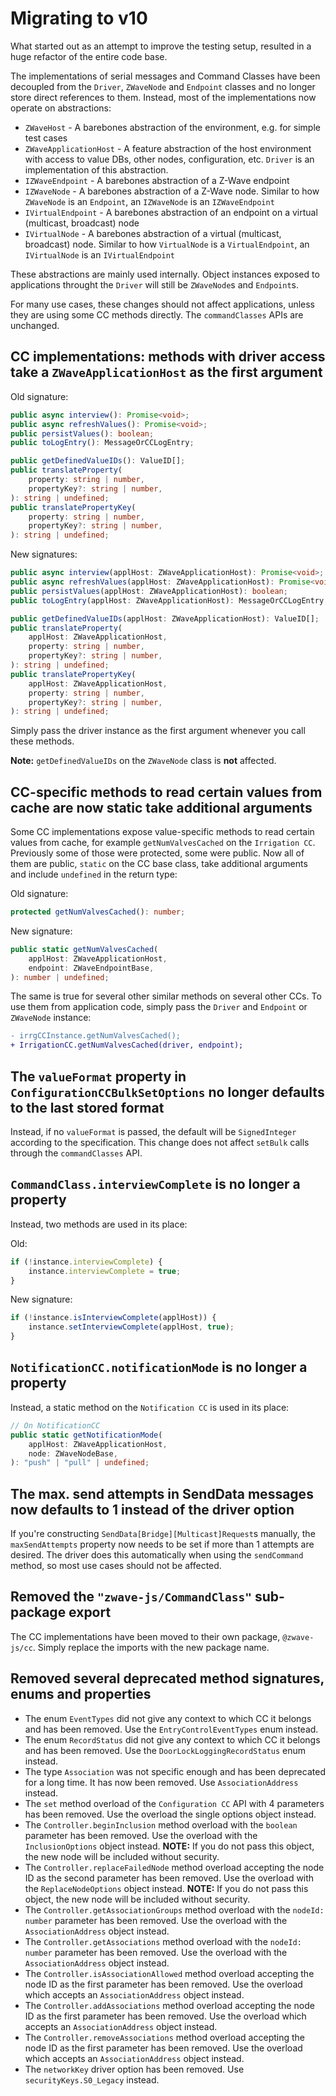 # Migrating to v10

What started out as an attempt to improve the testing setup, resulted in a huge refactor of the entire code base.

The implementations of serial messages and Command Classes have been decoupled from the `Driver`, `ZWaveNode` and `Endpoint` classes and no longer store direct references to them. Instead, most of the implementations now operate on abstractions:

-   `ZWaveHost` - A barebones abstraction of the environment, e.g. for simple test cases
-   `ZWaveApplicationHost` - A feature abstraction of the host environment with access to value DBs, other nodes, configuration, etc. `Driver` is an implementation of this abstraction.
-   `IZWaveEndpoint` - A barebones abstraction of a Z-Wave endpoint
-   `IZWaveNode` - A barebones abstraction of a Z-Wave node. Similar to how `ZWaveNode` is an `Endpoint`, an `IZWaveNode` is an `IZWaveEndpoint`
-   `IVirtualEndpoint` - A barebones abstraction of an endpoint on a virtual (multicast, broadcast) node
-   `IVirtualNode` - A barebones abstraction of a virtual (multicast, broadcast) node. Similar to how `VirtualNode` is a `VirtualEndpoint`, an `IVirtualNode` is an `IVirtualEndpoint`

These abstractions are mainly used internally. Object instances exposed to applications throught the `Driver` will still be `ZWaveNode`s and `Endpoint`s.

For many use cases, these changes should not affect applications, unless they are using some CC methods directly. The `commandClasses` APIs are unchanged.

## CC implementations: methods with driver access take a `ZWaveApplicationHost` as the first argument

Old signature:

```ts
public async interview(): Promise<void>;
public async refreshValues(): Promise<void>;
public persistValues(): boolean;
public toLogEntry(): MessageOrCCLogEntry;

public getDefinedValueIDs(): ValueID[];
public translateProperty(
	property: string | number,
	propertyKey?: string | number,
): string | undefined;
public translatePropertyKey(
	property: string | number,
	propertyKey?: string | number,
): string | undefined;
```

New signatures:

```ts
public async interview(applHost: ZWaveApplicationHost): Promise<void>;
public async refreshValues(applHost: ZWaveApplicationHost): Promise<void>;
public persistValues(applHost: ZWaveApplicationHost): boolean;
public toLogEntry(applHost: ZWaveApplicationHost): MessageOrCCLogEntry;

public getDefinedValueIDs(applHost: ZWaveApplicationHost): ValueID[];
public translateProperty(
	applHost: ZWaveApplicationHost,
	property: string | number,
	propertyKey?: string | number,
): string | undefined;
public translatePropertyKey(
	applHost: ZWaveApplicationHost,
	property: string | number,
	propertyKey?: string | number,
): string | undefined;
```

Simply pass the driver instance as the first argument whenever you call these methods.

**Note:** `getDefinedValueIDs` on the `ZWaveNode` class is **not** affected.

## CC-specific methods to read certain values from cache are now static take additional arguments

Some CC implementations expose value-specific methods to read certain values from cache, for example `getNumValvesCached` on the `Irrigation CC`. Previously some of those were protected, some were public. Now all of them are public, `static` on the CC base class, take additional arguments and include `undefined` in the return type:

Old signature:

```ts
protected getNumValvesCached(): number;
```

New signature:

```ts
public static getNumValvesCached(
	applHost: ZWaveApplicationHost,
	endpoint: ZWaveEndpointBase,
): number | undefined;
```

The same is true for several other similar methods on several other CCs. To use them from application code, simply pass the `Driver` and `Endpoint` or `ZWaveNode` instance:

```diff
- irrgCCInstance.getNumValvesCached();
+ IrrigationCC.getNumValvesCached(driver, endpoint);
```

## The `valueFormat` property in `ConfigurationCCBulkSetOptions` no longer defaults to the last stored format

Instead, if no `valueFormat` is passed, the default will be `SignedInteger` according to the specification. This change does not affect `setBulk` calls through the `commandClasses` API.

## `CommandClass.interviewComplete` is no longer a property

Instead, two methods are used in its place:

Old:

```ts
if (!instance.interviewComplete) {
	instance.interviewComplete = true;
}
```

New signature:

```ts
if (!instance.isInterviewComplete(applHost)) {
	instance.setInterviewComplete(applHost, true);
}
```

## `NotificationCC.notificationMode` is no longer a property

Instead, a static method on the `Notification CC` is used in its place:

```ts
// On NotificationCC
public static getNotificationMode(
	applHost: ZWaveApplicationHost,
	node: ZWaveNodeBase,
): "push" | "pull" | undefined;
```

## The max. send attempts in SendData messages now defaults to 1 instead of the driver option

If you're constructing `SendData[Bridge][Multicast]Request`s manually, the `maxSendAttempts` property now needs to be set if more than 1 attempts are desired.
The driver does this automatically when using the `sendCommand` method, so most use cases should not be affected.

## Removed the `"zwave-js/CommandClass"` sub-package export

The CC implementations have been moved to their own package, `@zwave-js/cc`. Simply replace the imports with the new package name.

## Removed several deprecated method signatures, enums and properties

-   The enum `EventTypes` did not give any context to which CC it belongs and has been removed. Use the `EntryControlEventTypes` enum instead.
-   The enum `RecordStatus` did not give any context to which CC it belongs and has been removed. Use the `DoorLockLoggingRecordStatus` enum instead.
-   The type `Association` was not specific enough and has been deprecated for a long time. It has now been removed. Use `AssociationAddress` instead.
-   The `set` method overload of the `Configuration CC` API with 4 parameters has been removed. Use the overload the single options object instead.
-   The `Controller.beginInclusion` method overload with the `boolean` parameter has been removed. Use the overload with the `InclusionOptions` object instead.
    **NOTE:** If you do not pass this object, the new node will be included without security.
-   The `Controller.replaceFailedNode` method overload accepting the node ID as the second parameter has been removed. Use the overload with the `ReplaceNodeOptions` object instead.
    **NOTE:** If you do not pass this object, the new node will be included without security.
-   The `Controller.getAssociationGroups` method overload with the `nodeId: number` parameter has been removed. Use the overload with the `AssociationAddress` object instead.
-   The `Controller.getAssociations` method overload with the `nodeId: number` parameter has been removed. Use the overload with the `AssociationAddress` object instead.
-   The `Controller.isAssociationAllowed` method overload accepting the node ID as the first parameter has been removed. Use the overload which accepts an `AssociationAddress` object instead.
-   The `Controller.addAssociations` method overload accepting the node ID as the first parameter has been removed. Use the overload which accepts an `AssociationAddress` object instead.
-   The `Controller.removeAssociations` method overload accepting the node ID as the first parameter has been removed. Use the overload which accepts an `AssociationAddress` object instead.
-   The `networkKey` driver option has been removed. Use `securityKeys.S0_Legacy` instead.
